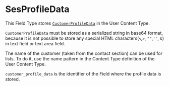 # SesProfileData

This Field Type stores [`CustomerProfileData`](../../guide/customers/customer_api/customer_profile_data.md) in the User Content Type.

`CustomerProfileData` must be stored as a serialized string in base64 format,
because it is not possible to store any special HTML characters(`<`,`>`, `""`,`''`, `&`) in text field or text area field.

The name of the customer (taken from the contact section) can be used for lists.
To do it, use the name pattern in the Content Type definition of the User Content Type.

`customer_profile_data` is the identifier of the Field where the profile data is stored.
